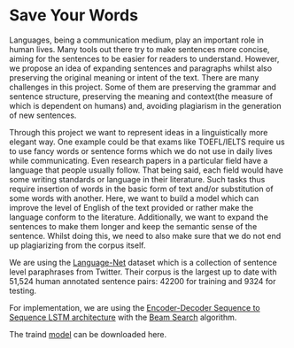# Save Your Words

Languages, being a communication medium, play an important role in human lives. Many tools out there try to make sentences more concise, aiming for the sentences to be easier for readers to understand. However, we propose an idea of expanding sentences and paragraphs whilst also preserving the original meaning or intent of the text. There are many challenges in this project. Some of them are preserving the grammar and sentence structure, preserving the meaning and context(the measure of which is dependent on humans) and, avoiding plagiarism in the generation of new sentences.

Through this project we want to represent ideas in a linguistically more elegant way. One example could be that exams like TOEFL/IELTS require us to use fancy words or sentence forms which we do not use in daily lives while communicating. Even research papers in a particular field have a language that people usually follow. That being said, each field would have some writing standards or language in their literature. Such tasks thus require insertion of words in the basic form of text and/or substitution of some words with another. Here, we want to build a model which can improve the level of English of the text provided or rather make the language conform to the literature. Additionally, we want to expand the sentences to make them longer and keep the semantic sense of the sentence. Whilst doing this, we need to also make sure that we do not end up plagiarizing from the corpus itself.

We are using the [Language-Net](https://lanwuwei.github.io/Twitter-URL-Corpus/) dataset which is a collection of sentence level paraphrases from Twitter. Their corpus is the largest up to date with 51,524 human annotated sentence pairs: 42200 for training and 9324 for testing.

For implementation, we are using the [Encoder-Decoder Sequence to Sequence LSTM architecture](https://towardsdatascience.com/understanding-encoder-decoder-sequence-to-sequence-model-679e04af4346) with the [Beam Search](https://towardsdatascience.com/an-intuitive-explanation-of-beam-search-9b1d744e7a0f) algorithm.

The traind [model](https://drive.google.com/file/d/1SlmKN5W5x_X2miw90siIn76LRCGN2ixD/view?usp=sharing) can be downloaded here.